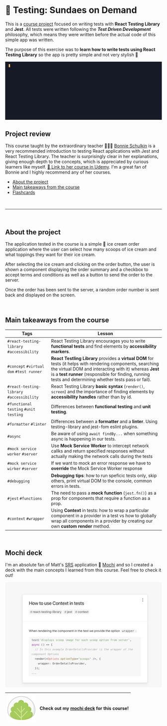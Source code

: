 # 🧪 Testing: Sundaes on Demand

This is a <u>course project</u> focused on writing tests with **React Testing Library** and **Jest**. All tests were written following the ***Test Driven Development*** philosophy, which means they were written before the actual code of this simple app was written. 

The purpose of this exercise was to **learn how to write tests using React Testing Library** so the app is pretty simple and not very stylish :nail_care: 

![Kapture 2021-09-01 at 20.40.11](README.assets/hero.gif)



## Project review

<!-- My thoughts on the course -->

This course taught by the extraordinary teacher 👩🏻‍💻 [Bonnie Schulkin](https://github.com/bonnie) is a very recommended introduction to testing React applications with Jest and React Testing Library. The teacher is surprisingly clear in her explanations, giving enough depth to the concepts, which is appreciated by curious learners like myself. [🔗 Link to her course in Udemy](https://www.udemy.com/course/react-testing-library/). I'm a great fan of Bonnie and I highly recommend any of her courses.



<!-- Index to things related to the course -->

- [About the project](#about-the-project)
- [Main takeaways from the course](#main-takeaways-from-the-course)
- [Flashcards](#mochi-deck)

<br /> 


---

<br /> 

## About the project

The application tested in the course is a simple :ice_cream: ice cream order application where the user can select how many scoops of ice cream and what toppings they want for their ice cream. 

After selecting the ice cream and clicking on the order button, the user is shown a component displaying the order summary and a checkbox to accept terms and conditions as well as a button to send the order to the server. 

Once the order has been sent to the server, a random order number is sent back and displayed on the screen.  


<br /> 


## Main takeaways from the course

| Tags | Lesson |
| ----------------------------------------- | ------------------------------------------------------------ |
| `#react-testing-library` `#accessibility` | React Testing Library encourages you to write **functional tests** and find elements by **accessibility markers**. |
| `#concept` `#virtual dom` `#test runner`  | **React Testling Library** provides a **virtual DOM** for tests (it helps with rendering components, searching the virtual DOM and interacting with it) whereas **Jest** is a **test runner** (responsible for finding, running tests and determining whether tests pass or fail). |
| `#react-testing-library` `#accessibility` | React Testing Library **basic syntax** (`render()`, `screen`) and the importance of finding elements by **accessibility handles** rather than by id. |
| `#functional testing` `#unit testing`     | Differences between **functional testing** and **unit testing**. |
| `#formatter` `#linter`                    | Differences between a **formatter** and a **linter**. Using testing-library and jest-fom eslint plugins. |
| `#async`                                  | Be aware of using `await findBy...` when something async is happening in our tests. |
| `#mock service worker` `#server`          | Use **Mock Service Worker** to intercept network callks and return specified responses without actually making the network calls during the tests |
| `#mock service wirker` `#server`          | If we want to mock an error response we have to **override** the Mock Service Worker response |
| `#debugging`                              | **Debugging tips**: how to run speficic tests only, skip others, print virtual DOM to the console, common errors in tests. |
| `#jest` `#functions`                      | The need to pass a **mock function** (`jest.fn()`) as a prop for components that require a function as a prop. |
| `#context` `#wrapper`                     | Using **Context** in tests: how to wrap a particular component in a provider in a test vs how to globally wrap all components in a provider by creating our own **custom render** method. |


<br /> 

## Mochi deck

I'm an absolute fan of Matt's [SRS](https://en.wikipedia.org/wiki/Spaced_repetition) application 🍡 [Mochi](https://mochi.cards/) and so I created a deck with the main concepts I learned from this course. Feel free to check it out! 

![image-20210901214321639](README.assets/image-20210901214321639.png)



| <img src="./README.assets/icon.png" width="90px" /> | Check out my [mochi deck](https://app.mochi.cards/decks/b25e9526-94e3-484e-89e2-5c200dd8ad4f/KXn4aXIl/Testing-React-with-Jest-and-Testing-Library) for this course! |
| ------------------------------- | ------------------------------------------------------------ |

